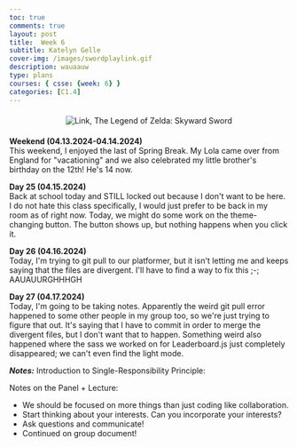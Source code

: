 ```yaml
---
toc: true
comments: true
layout: post
title:  Week 6
subtitle: Katelyn Gelle
cover-img: /images/swordplaylink.gif
description: wauaauw
type: plans
courses: { csse: {week: 6} }
categories: [C1.4]
---
```


<div style="text-align: center; margin-top: 20px; margin-bottom: 20px;">
  <img src="{{site.baseurl}}/images/anito/canyouhearmelink.gif" alt="Link, The Legend of Zelda: Skyward Sword" />
</div>  

**Weekend (04.13.2024-04.14.2024)**  
This weekend, I enjoyed the last of Spring Break. My Lola came over from England for "vacationing" and we also celebrated my little brother's birthday on the 12th! He's 14 now.  

**Day 25 (04.15.2024)**  
Back at school today and STILL locked out because I don't want to be here. I do not hate this class specifically, I would just prefer to be back in my room as of right now. Today, we might do some work on the theme-changing button. The button shows up, but nothing happens when you click it.  

**Day 26 (04.16.2024)**  
Today, I'm trying to git pull to our platformer, but it isn't letting me and keeps saying that the files are divergent. I'll have to find a way to fix this ;-; AAUAUURGHHHGH  

**Day 27 (04.17.2024)**  
Today, I'm going to be taking notes. Apparently the weird git pull error happened to some other people in my group too, so we're just trying to figure that out. It's saying that I have to commit in order to merge the divergent files, but I don't want that to happen. Something weird also happened where the sass we worked on for Leaderboard.js just completely disappeared; we can't even find the light mode.  

***Notes:*** 
Introduction to Single-Responsibility Principle:  

Notes on the Panel + Lecture:  
- We should be focused on more things than just coding like collaboration.  
- Start thinking about your interests. Can you incorporate your interests?  
- Ask questions and communicate!  
- Continued on group document!